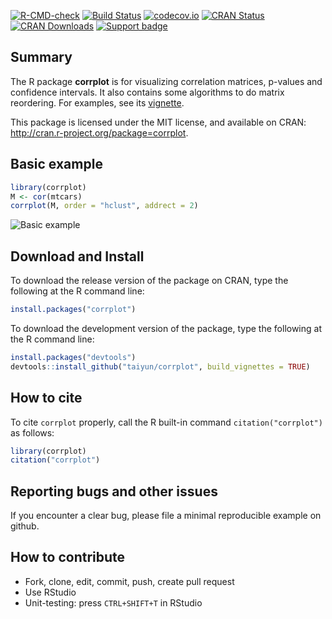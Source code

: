 [![R-CMD-check](https://github.com/taiyun/corrplot/workflows/R-CMD-check/badge.svg)](https://github.com/taiyun/corrplot/actions)
[![Build Status](https://travis-ci.org/taiyun/corrplot.svg?branch=master)](https://travis-ci.org/taiyun/corrplot)
[![codecov.io](https://codecov.io/github/taiyun/corrplot/coverage.svg?branch=master)](https://codecov.io/github/taiyun/corrplot?branch=master)
[![CRAN Status](http://www.r-pkg.org/badges/version/corrplot)](http://cran.r-project.org/package=corrplot)
[![CRAN Downloads](http://cranlogs.r-pkg.org/badges/corrplot)](http://www.r-pkg.org/pkg/corrplot)
[![Support badge](https://img.shields.io/badge/stackoverflow-corrplot-yellowgreen.svg)](http://stackoverflow.com/questions/tagged/r-corrplot)

## Summary
The R package **corrplot** is for visualizing correlation matrices, p-values and
confidence intervals. It also contains some algorithms to do matrix
reordering. For examples, see its
[vignette](http://cloud.r-project.org/web/packages/corrplot/vignettes/corrplot-intro.html).

This package is licensed under the MIT license, and available on CRAN:
<http://cran.r-project.org/package=corrplot>.



## Basic example
```r
library(corrplot)
M <- cor(mtcars)
corrplot(M, order = "hclust", addrect = 2)
```
![Basic example](https://raw.githubusercontent.com/taiyun/corrplot/master/vignettes/webimg/rectangles-1.png)

## Download and Install

To download the release version of the package on CRAN, type the following at the R command line:
```r
install.packages("corrplot")
```

To download the development version of the package, type the following at the R command line:
```r
install.packages("devtools")
devtools::install_github("taiyun/corrplot", build_vignettes = TRUE)
```

## How to cite
To cite `corrplot` properly, call the R built-in command
`citation("corrplot")` as follows:

```r
library(corrplot)
citation("corrplot")
```

## Reporting bugs and other issues
If you encounter a clear bug, please file a minimal reproducible example on github.



## How to contribute
- Fork, clone, edit, commit, push, create pull request
- Use RStudio
- Unit-testing: press `CTRL+SHIFT+T` in RStudio
